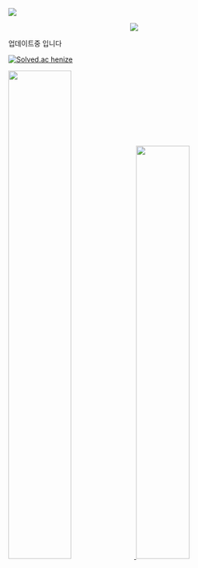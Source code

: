 <!-- 카운터 시작 -->
<a href="https://hits.seeyoufarm.com"><img src="https://hits.seeyoufarm.com/api/count/incr/badge.svg?url=https%3A%2F%2Fgithub.com%2Fkhchoi2023&count_bg=%2379C83D&title_bg=%23555555&icon=&icon_color=%23E7E7E7&title=hits&edge_flat=false"/></a>
<!-- 카운터 종료 -->

<!-- Welcom 시작 -->
<div align=center>
   <img src="https://capsule-render.vercel.app/api?type=waving&color=auto&height=200&section=header&text=WELCOME!&fontSize=90" />
</div>
<!-- Welcom 종료 -->

업데이트중 입니다




[![Solved.ac
henize](http://mazassumnida.wtf/api/v2/generate_badge?boj={handle})](https://solved.ac/{handle})



<!-- Most Used Languages 시작 -->
<a href="s">
  <img src="https://github-readme-stats.vercel.app/api/top-langs/?username=khchoi2023&exclude_repo=dkssud8150.github.io&layout=compact&theme=great-gatsby" width="50%"/>
</a>
<!-- Most Used Languages 종료 -->


<!-- Github Stats 시작 -->
<!-- https://github.com/anuraghazra/github-readme-stats/blob/master/themes/README.md -->
<a href="s">
  <img src="https://github-readme-stats.vercel.app/api?username=khchoi2023&theme=great-gatsby&show_icons=true" width="46%" />
</a>
<!-- Github Stats 종료 -->



<!-- 깃허브 꾸미기 -->
<!-- https://yermi.tistory.com/entry/%EA%BF%80%ED%8C%81-Github-Readme-%EC%98%88%EC%81%98%EA%B2%8C-%EA%BE%B8%EB%AF%B8%EA%B8%B0-Readme-Header-Badge-Widget-%EB%93%B1 -->

<!-- 아이콘 -->
<!-- https://simpleicons.org/ -->

<!-- 백준 티어 -->
<!-- https://github.com/mazassumnida/mazassumnida -->


<!-- 3D 잔디 -->
<!-- https://h-owo-ld.tistory.com/264 -->
<!-- https://github.com/yoshi389111/github-profile-3d-contrib#step-4-add-image-to-readmemd -->




